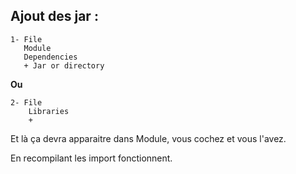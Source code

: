 ## Ajout des jar :

	1- File
	   Module	
	   Dependencies
	   + Jar or directory

**Ou**

	2- File
	    Libraries
	    +

Et là ça devra apparaitre dans Module, vous cochez et vous l'avez.



En recompilant les import fonctionnent.	 
